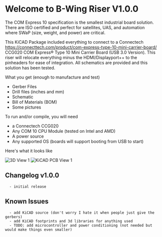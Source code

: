 # Welcome to B-Wing Riser V1.0.0

The COM Express 10 specification is the smallest industrial board solution. There are ISO certified and perfect
for satellites, UAS, and automation where SWaP (size, weight, and power) are critical.

This KiCAD Package included everything to connect to a Connectech <https://connecttech.com/product/com-express-type-10-mini-carrier-board/> CCG020 COM Express® Type 10 Mini Carrier Board (USB 3.0 Version).
This riser will relocate everything minus the HDMI/Displayport++ to the pinheaders for ease of integration.
All schematics are provided and this solution has been tested.

What you get (enough to manufacture and test)
* Gerber Files
* Drill files (inches and mm)
* Schematic
* Bill of Materials (BOM)
* Some pictures

To run and/or compile, you will need
* a Connectech CCG020
* Any COM 10 CPU Module (tested on Intel and AMD)
* A power source
* Any supported OS (boards will support booting from USB to start)

Here's what it looks like

![3D View 1](/images/3d_pic1.jpg)
![KiCAD PCB View 1](/images/layout_pic.PNG)

## Changelog v1.0.0
```
  - initial release
```
## Known Issues
```
  - add KiCAD source (don't worry I hate it when people just give the gerbers)
  - add KiCAD footprints and 3d libraries for anything used
  - TODO: add microcontroller and power conditioning (not needed but would make things even smaller)
```


